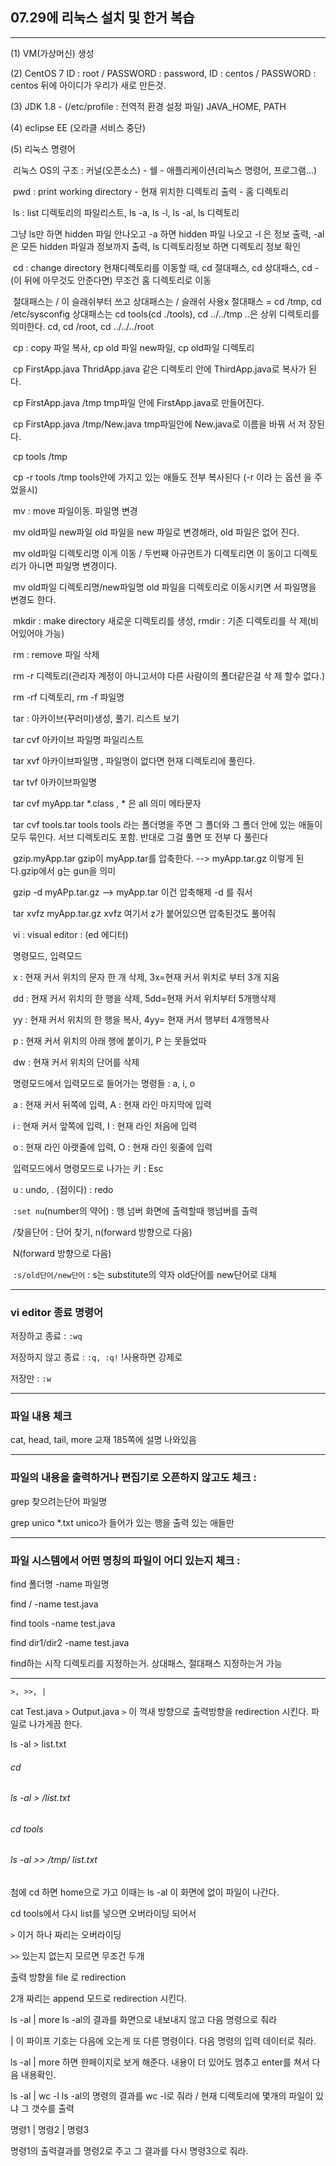 ## 07.29에 리눅스 설치 및 한거 복습 

---

(1) VM(가상머신) 생성

(2) CentOS 7 ID : root / PASSWORD : password, ID : centos / PASSWORD : centos 뒤에 아이디가 우리가 새로 만든것.

(3) JDK 1.8 - (/etc/profile : 전역적 환경 설정 파일) JAVA_HOME, PATH 

(4) eclipse EE (오라클 서비스 중단)

(5) 리눅스 명령어

​	리눅스 OS의 구조 : 커널(오픈소스) - 쉘 - 애플리케이션(리눅스 명령어, 프로그램...)

​	pwd : print working directory - 현재 위치한 디렉토리 출력 - 홈 디렉토리

​	ls : list 디렉토리의 파일리스트, ls -a, ls -l, ls -al, ls 디렉토리

그냥 ls만 하면 hidden 파일 안나오고 -a 하면 hidden 파일 나오고 -l 은 정보 출력, -al은 모든 hidden 파일과 정보까지 출력, ls 디렉토리정보 하면 디렉토리 정보 확인 

​	cd : change directory 현재디렉토리를 이동할 때, cd 절대패스, cd 상대패스, 	cd -(이 뒤에 아무것도 안준다면) 무조건 홈 디렉토리로 이동 

​	절대패스는 / 이 슬래쉬부터 쓰고 상대패스는 / 슬래쉬 사용x 절대패스 = cd 	/tmp, cd /etc/sysconfig 상대패스는 cd tools(cd ./tools), cd ../../tmp ..은 상위 	디렉토리를 의미한다. cd, cd /root, cd ../../../root

​	cp : copy 파일 복사, cp old 파일 new파일, cp old파일 디렉토리

​			cp FirstApp.java ThridApp.java  같은 디렉토리 안에 ThirdApp.java로 			복사가 	된다.

​			cp FirstApp.java /tmp tmp파일 안에 FirstApp.java로 만들어진다. 

​			cp FirstApp.java /tmp/New.java tmp파일안에 New.java로 이름을 바꿔			서 저	장된다.

​			cp tools /tmp

​			cp -r tools /tmp tools안에 가지고 있는 애들도 전부 복사된다 (-r 이라			는 옵션	을 주었을시)

​	mv : move 파일이동. 파일명 변경

​			mv old파일 new파일 old 파일을 new 파일로 변경해라, old 파일은 없어			진다. 

​			mv old파일 디렉토리명 이게 이동 / 두번째 아규먼트가 디렉토리면 이			동이고 디렉토리가 아니면 파일명 변경이다. 

​			mv old파일 디렉토리명/new파일명 old 파일을 디렉토리로 이동시키면			서 파일명을 변경도 한다.	

​	mkdir : make directory 새로운 디렉토리를 생성, rmdir : 기존 디렉토리를 삭				제(비어있어야 가능) 

​	rm : remove 파일 삭제

​			rm -r 디렉토리(관리자 계정이 아니고서야 다른 사람이의 폴더같은걸 삭			제 할수 없다.)

​			rm -rf 디렉토리, rm -f 파일명

​	tar : 아카이브(꾸러미)생성, 풀기. 리스트 보기

​			tar cvf 아카이브 파일명 파일리스트

​			tar xvf 아카이브파일명 , 파일명이 없다면 현재 디렉토리에 풀린다.

​			tar tvf 아카이브파일명 

​			tar cvf myApp.tar *.class	,  * 은 all 의미 메타문자

​			tar cvf tools.tar tools	tools 라는 폴더명을 주면 그 폴더와 그 폴더 안에 			있는 애들이 모두 묶인다. 서브 디렉토리도 포함. 반대로 그걸 풀면 또 			전부 다 풀린다

​			gzip.myApp.tar gzip이 myApp.tar를 압축한다. --> myApp.tar.gz 이렇게 			된다.gzip에서 g는 gun을 의미

​			gzip -d myAPp.tar.gz --> myApp.tar 이건 압축해제 -d 를 줘서

​			tar xvfz myApp.tar.gz  xvfz 여기서 z가 붙어있으면 압축된것도 풀어줘

​	vi : visual editor : (ed 에디터) 

​		명령모드, 입력모드

​		x : 현재 커서 위치의 문자 한 개 삭제, 3x=현재 커서 위치로 부터 3개 지움

​		dd : 현재 커서 위치의 한 행을 삭제, 5dd=현재 커서 위치부터 5개행삭제

​		yy : 현재 커서 위치의 한 행을 복사, 4yy= 현재 커서 행부터 4개행복사

​		p : 현재 커서 위치의 아래 행에 붙이기, P 는 못들었따

​		dw : 현재 커서 위치의 단어를 삭제

​	명령모드에서 입력모드로 들어가는 명령들 : a, i, o  

​	a : 현재 커서 뒤쪽에 입력, A : 현재 라인 마지막에 입력

​	i : 현재 커서 앞쪽에 입력, I : 현재 라인 처음에 입력

​	o : 현재 라인 아랫줄에 입력, O : 현재 라인 윗줄에 입력

​	입력모드에서 명령모드로 나가는 키 : Esc

​	u : undo,  . (점이다) : redo

​	`:set nu`(number의 약어) : 행 넘버 화면에 출력할때 행넘버를 출력

​	/찾을단어 : 단어 찾기, n(forward 방향으로 다음) 

​										N(forward 방향으로 다음)

​	`:s/old단어/new단어` : s는 substitute의 약자  old단어를 new단어로 대체

---

### vi editor 종료 명령어 

저장하고 종료 : `:wq`

저장하지 않고 종료 : `:q, :q!` !사용하면 강제로

저장만 : `:w` 

---

### 파일 내용 체크

cat, head, tail, more  교재 185쪽에 설명 나와있음

---

### 파일의 내용을 출력하거나 편집기로 오픈하지 않고도 체크 : 

grep 찾으려는단어 파일명

 grep unico *.txt unico가 들어가 있는 행을 출력 있는 애들만 

---

### 파일 시스템에서 어떤 명칭의 파일이 어디 있는지 체크 :

find 폴더명 -name 파일명

find / -name test.java 

find tools -name test.java

find dir1/dir2 -name test.java 

find하는 시작 디렉토리를 지정하는거. 상대패스, 절대패스 지정하는거 가능

---

`>, >>, |` 

cat Test.java `>` Output.java `>` 이 꺽새 방향으로 출력방향을 redirection 시킨다. 파일로 나가게끔 한다. 

ls -al > list.txt 

###### cd

###### ls -al > /list.txt

###### cd tools

###### ls -al  >> /tmp/ list.txt 

첨에 cd 하면 home으로 가고 이때는 ls -al 이 화면에 없이 파일이 나간다. 

cd tools에서 다시 list를 넣으면 오버라이딩 되어서 

`>` 이거 하나 짜리는 오버라이딩 

`>>` 있는지 없는지 모르면 무조건 두개 

출력 방향을 file 로 redirection 

2개 짜리는 append 모드로 redirection 시킨다.

ls -al | more ls -al의 결과를 화면으로 내보내지 않고 다음 명령으로 줘라

| 이 파이프 기호는 다음에 오는게 또 다른 명령이다. 다음 명령의 입력 데이터로 줘라. 

ls -al | more 하면 한페이지로 보게 해준다. 내용이 더 있어도 멈추고 enter를 쳐서 다음 내용확인. 

ls -al | wc -l  ls -al의 명령의 결과를 wc -l로 줘라 / 현재 디렉토리에 몇개의 파일이 있냐 그 갯수를 출력

명령1 | 명령2 | 명령3 

명령1의 출력결과를 명령2로 주고 그 결과를 다시 명령3으로 줘라. 





